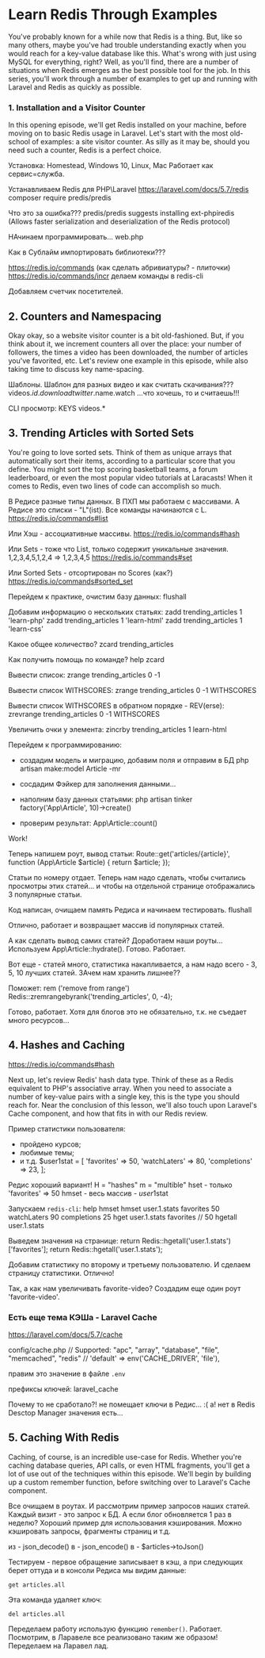 # Learn Redis Through Examples

You've probably known for a while now that Redis is a thing. But, like so many others, maybe you've had trouble understanding exactly when you would reach for a key-value database like this. What's wrong with just using MySQL for everything, right? Well, as you'll find, there are a number of situations when Redis emerges as the best possible tool for the job. In this series, you'll work through a number of examples to get up and running with Laravel and Redis as quickly as possible.

### 1. Installation and a Visitor Counter
In this opening episode, we'll get Redis installed on your machine, before moving on to basic Redis usage in Laravel. Let's start with the most old-school of examples: a site visitor counter. As silly as it may be, should you need such a counter, Redis is a perfect choice.

Установка: Homestead, Windows 10, Linux, Mac
Работает как сервис=служба.

Устанавливаем Redis для PHP\Laravel
https://laravel.com/docs/5.7/redis
composer require predis/predis

Что это за ошибка???
predis/predis suggests installing ext-phpiredis (Allows faster serialization and deserialization of the Redis protocol)

НАчинаем программировать...
web.php

Как в Сублайм импортировать библиотеки???


https://redis.io/commands (как сделать абривиатуры? - плиточки)
https://redis.io/commands/incr
делаем команды в redis-cli

Добавляем счетчик посетителей.

## 2. Counters and Namespacing
Okay okay, so a website visitor counter is a bit old-fashioned. But, if you think about it, we increment counters all over the place: your number of followers, the times a video has been downloaded, the number of articles you've favorited, etc. Let's review one example in this episode, while also taking time to discuss key name-spacing.

Шаблоны. Шаблон для разных видео и как считать скачивания???
videos.$id.download
twitter.$name.watch
...что хочешь, то и считаешь!!!

CLI
просмотр:
KEYS videos.*

## 3. Trending Articles with Sorted Sets
You're going to love sorted sets. Think of them as unique arrays that automatically sort their items, according to a particular score that you define. You might sort the top scoring basketball teams, a forum leaderboard, or even the most popular video tutorials at Laracasts! When it comes to Redis, even two lines of code can accomplish so much.

В Редисе разные типы данных. В ПХП мы работаем с массивами. А Редисе это списки - "L"(ist). Все команды начинаются с L.
https://redis.io/commands#list

Или Хэш - ассоциативные массивы.
https://redis.io/commands#hash

Или Sets - тоже что List, только содержит уникальные значения.
1,2,3,4,5,1,2,4 => 1,2,3,4,5
https://redis.io/commands#set

Или Sorted Sets - отсортирован по Scores (как?)
https://redis.io/commands#sorted_set

Перейдем к практике, очистим базу данных:
flushall

Добавим информацию о нескольких статьях:
zadd trending_articles 1 'learn-php'
zadd trending_articles 1 'learn-html'
zadd trending_articles 1 'learn-css'

Какое общее количество?
zcard trending_articles

Как получить помощь по команде?
help zcard

Вывести список:
zrange trending_articles 0 -1

Вывести список WITHSCORES:
zrange trending_articles 0 -1 WITHSCORES

Вывести список WITHSCORES в обратном порядке - REV(erse):
zrevrange trending_articles 0 -1 WITHSCORES

Увеличить очки у элемента:
zincrby trending_articles 1 learn-html

Перейдем к программированию:
- создадим модель и миграцию, добавим поля и отправим в БД
php artisan make:model Article -mr

- сосдадим Фэйкер для заполнения данными...

- наполним базу данных статьями:
php artisan tinker
factory('App\Article', 10)->create()

- проверим результат:
App\Article::count()

Work!

Теперь напишем роут, вывод статьи:
Route::get('articles/{article}', function (App\Article $article) {
    return $article;
});

Статьи по номеру отдает. Теперь нам надо сделать, чтобы считались просмотры этих статей... и чтобы на отдельной странице отображались 3 популярные статьи.

Код написан, очищаем память Редиса и начинаем тестировать.
flushall

Отлично, работает и возвращает массив id популярных статей.

А как сделать вывод самих статей? Доработаем наши роуты... Используем App\Article::hydrate(). Готово. Работает.

Вот еще - статей много, статистика накапливается, а нам надо всего - 3, 5, 10 лучших статей. ЗАчем нам хранить лишнее??

Поможет: rem ('remove from range')
Redis::zremrangebyrank('trending_articles', 0, -4);

Готово, работает. Хотя для блогов это не обязательно, т.к. не съедает много ресурсов...

## 4. Hashes and Caching
https://redis.io/commands#hash

Next up, let's review Redis' hash data type. Think of these as a Redis equivalent to PHP's associative array. When you need to associate a number of key-value pairs with a single key, this is the type you should reach for. Near the conclusion of this lesson, we'll also touch upon Laravel's Cache component, and how that fits in with our Redis review.

Пример статистики пользователя:
- пройдено курсов;
- любимые темы;
- и т.д.
$user1stat = [
    'favorites' => 50,
    'watchLaters' => 80,
    'completions' => 23,
];

Редис хороший вариант!
H = "hashes"
m = "multible"
hset - только 'favorites' => 50
hmset - весь массив - $user1$stat

Запускаем `redis-cli`:
help hmset
hmset user.1.stats favorites 50 watchLaters 90 completions 25
hget user.1.stats favorites
// 50
hgetall user.1.stats

Выведем значения на странице:
    return Redis::hgetall('user.1.stats')['favorites'];
    return Redis::hgetall('user.1.stats');

Добавим статистику по второму и третьему пользователю.
И сделаем страницу статистики. Отлично!

Так, а как нам увеличивать favorite-video? Создадим еще один роут 'favorite-video'.

### Есть еще тема КЭШа - Laravel Cache
https://laravel.com/docs/5.7/cache

config/cache.php
// Supported: "apc", "array", "database", "file", "memcached", "redis"
// 'default' => env('CACHE_DRIVER', 'file'),

правим это значение в файле `.env`

префиксы ключей:
laravel_cache

Почему то не сработало?! не помещает ключи в Редис... :(
а! нет в Redis Desctop Manager значения есть...



## 5. Caching With Redis

Caching, of course, is an incredible use-case for Redis. Whether you're caching database queries, API calls, or even HTML fragments, you'll get a lot of use out of the techniques within this episode. We'll begin by building up a custom remember function, before switching over to Laravel's Cache component.

Все очищаем в роутах. И рассмотрим пример запросов наших статей. Каждый визит - это запрос к БД. А если блог обновляется 1 раз в неделю? Хороший пример для использования кэширования. Можно кэшировать запросы, фрагменты страниц и т.д.

из - json_decode()
в - json_encode()
в - $articles->toJson()

Тестируем - первое обращение записывает в кэш, а при следующих берет оттуда и в консоли Редиса мы видим данные:
```
get articles.all
```

Эта команда удаляет ключ:
```
del articles.all
```

Переделаем работу использую функцию `remember()`. Работает. Посмотрим, в Ларавеле все реализовано таким же образом! Переделаем на Ларавел лад.
